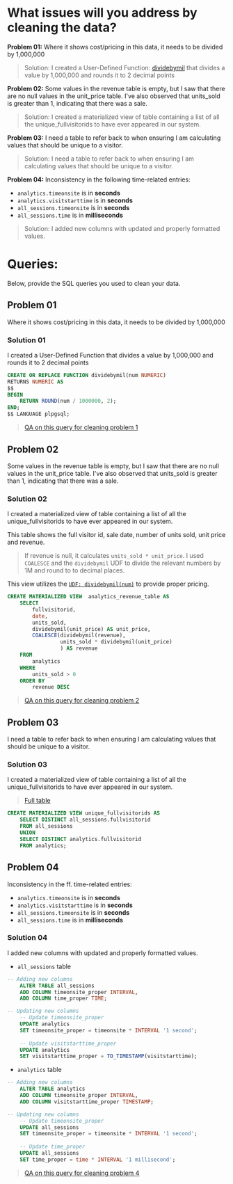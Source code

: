 # What issues will you address by cleaning the data?

**Problem 01:**
Where it shows cost/pricing in this data, it needs to be divided by 1,000,000
> Solution: I created a User-Defined Function: [dividebymil](./tools_etc/udf_dividebymil.md) that divides a value by 1,000,000 and rounds it to 2 decimal points

**Problem 02:**
Some values in the revenue table is empty, but I saw that there are no null values in the unit_price table. I've also observed that units_sold is greater than 1, indicating that there was a sale.
> Solution: 
I created a materialized view of table containing a list of all the unique_fullvisitorids to have ever appeared in our system.

**Problem 03:**
I need a table to refer back to when ensuring I am calculating values that should be unique to a visitor.
> Solution: I need a table to refer back to when ensuring I am calculating values that should be unique to a visitor.

**Problem 04:**
Inconsistency in the following time-related entries:
- `analytics.timeonsite` is in __seconds__
- `analytics.visitstarttime` is in __seconds__
- `all_sessions.timeonsite` is in __seconds__
- `all_sessions.time` is in __milliseconds__
> Solution: I added new columns with updated and properly formatted values.

# Queries:
Below, provide the SQL queries you used to clean your data.

## **Problem 01**
Where it shows cost/pricing in this data, it needs to be divided by 1,000,000

### **Solution 01**

I created a User-Defined Function that divides a value by 1,000,000 and rounds it to 2 decimal points
```sql
CREATE OR REPLACE FUNCTION dividebymil(num NUMERIC)
RETURNS NUMERIC AS
$$
BEGIN
    RETURN ROUND(num / 1000000, 2);
END;
$$ LANGUAGE plpgsql;
```
> [QA on this query for cleaning problem 1](./cleaning_qa/cleaning_problem_1.md)

## **Problem 02**
Some values in the revenue table is empty, but I saw that there are no null values in the unit_price table. I've also observed that units_sold is greater than 1, indicating that there was a sale.

### **Solution 02**
I created a materialized view of table containing a list of all the unique_fullvisitorids to have ever appeared in our system.

This table shows the full visitor id, sale date, number of units sold, unit price and revenue.

>If revenue is null, it calculates `units_sold * unit_price`. I used `COALESCE` and the `dividebymil` UDF to divide the relevant numbers by 1M and round to to decimal places.

This view utilizes the [`UDF: dividebymil(num)`](./tools_etc/udf_dividebymil.md) to provide proper pricing.
```sql
CREATE MATERIALIZED VIEW  analytics_revenue_table AS
	SELECT
	    fullvisitorid,
	    date,
	    units_sold,
	    dividebymil(unit_price) AS unit_price,
	    COALESCE(dividebymil(revenue),
	        	 units_sold * dividebymil(unit_price)
	    		 ) AS revenue
	FROM
	    analytics
	WHERE
	    units_sold > 0
	ORDER BY
	    revenue DESC
```
> [QA on this query for cleaning problem 2](./cleaning_qa/cleaning_problem_2.md)

## **Problem 03**
I need a table to refer back to when ensuring I am calculating values that should be unique to a visitor.

### **Solution 03**

I created a materialized view of table containing a list of all the unique_fullvisitorids to have ever appeared in our system.
> [Full table](./materialized_views/mat_unique_fullvisitorids.csv)
```sql
CREATE MATERIALIZED VIEW unique_fullvisitorids AS
	SELECT DISTINCT all_sessions.fullvisitorid
  	FROM all_sessions
	UNION
 	SELECT DISTINCT analytics.fullvisitorid
  	FROM analytics;
```

## **Problem 04**
Inconsistency in the ff. time-related entries:

- `analytics.timeonsite` is in __seconds__
- `analytics.visitstarttime` is in __seconds__
- `all_sessions.timeonsite` is in __seconds__
- `all_sessions.time` is in __milliseconds__
### **Solution 04**

I added new columns with updated and properly formatted values.

- `all_sessions` table
```sql
-- Adding new columns
	ALTER TABLE all_sessions
	ADD COLUMN timeonsite_proper INTERVAL,
	ADD COLUMN time_proper TIME;

-- Updating new columns
	-- Update timeonsite_proper
	UPDATE analytics
	SET timeonsite_proper = timeonsite * INTERVAL '1 second';
		
	-- Update visitstarttime_proper
	UPDATE analytics
	SET visitstarttime_proper = TO_TIMESTAMP(visitstarttime);
```

- `analytics` table
```sql
-- Adding new columns
	ALTER TABLE analytics
	ADD COLUMN timeonsite_proper INTERVAL,
	ADD COLUMN visitstarttime_proper TIMESTAMP;

-- Updating new columns
	-- Update timeonsite_proper
	UPDATE all_sessions
	SET timeonsite_proper = timeonsite * INTERVAL '1 second';
			
	-- Update time_proper
	UPDATE all_sessions
	SET time_proper = time * INTERVAL '1 millisecond';
```

> [QA on this query for cleaning problem 4](./cleaning_qa/cleaning_problem_4.md)